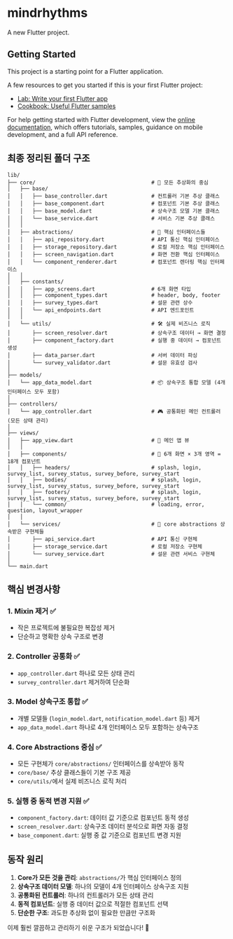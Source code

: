 # mindrhythms

A new Flutter project.

## Getting Started

This project is a starting point for a Flutter application.

A few resources to get you started if this is your first Flutter project:

- [Lab: Write your first Flutter app](https://docs.flutter.dev/get-started/codelab)
- [Cookbook: Useful Flutter samples](https://docs.flutter.dev/cookbook)

For help getting started with Flutter development, view the
[online documentation](https://docs.flutter.dev/), which offers tutorials,
samples, guidance on mobile development, and a full API reference.

## **최종 정리된 폴더 구조**

```
lib/
├── core/                                     # 🎯 모든 추상화의 중심
│   ├── base/
│   │   ├── base_controller.dart              # 컨트롤러 기본 추상 클래스
│   │   ├── base_component.dart               # 컴포넌트 기본 추상 클래스
│   │   ├── base_model.dart                   # 상속구조 모델 기본 클래스
│   │   └── base_service.dart                 # 서비스 기본 추상 클래스
│   │
│   ├── abstractions/                         # 🔑 핵심 인터페이스들
│   │   ├── api_repository.dart               # API 통신 핵심 인터페이스
│   │   ├── storage_repository.dart           # 로컬 저장소 핵심 인터페이스
│   │   ├── screen_navigation.dart            # 화면 전환 핵심 인터페이스
│   │   └── component_renderer.dart           # 컴포넌트 렌더링 핵심 인터페이스
│   │
│   ├── constants/
│   │   ├── app_screens.dart                  # 6개 화면 타입
│   │   ├── component_types.dart              # header, body, footer
│   │   ├── survey_types.dart                 # 설문 관련 상수
│   │   └── api_endpoints.dart                # API 엔드포인트
│   │
│   └── utils/                                # 🛠️ 실제 비즈니스 로직
│       ├── screen_resolver.dart              # 상속구조 데이터 → 화면 결정
│       ├── component_factory.dart            # 실행 중 데이터 → 컴포넌트 생성
│       ├── data_parser.dart                  # 서버 데이터 파싱
│       └── survey_validator.dart             # 설문 유효성 검사
│
├── models/
│   └── app_data_model.dart                   # 📦 상속구조 통합 모델 (4개 인터페이스 모두 포함)
│
├── controllers/
│   └── app_controller.dart                   # 🎮 공통화된 메인 컨트롤러 (모든 상태 관리)
│
├── views/
│   ├── app_view.dart                         # 📱 메인 앱 뷰
│   │
│   ├── components/                           # 🧩 6개 화면 × 3개 영역 = 18개 컴포넌트
│   │   ├── headers/                          # splash, login, survey_list, survey_status, survey_before, survey_start
│   │   ├── bodies/                           # splash, login, survey_list, survey_status, survey_before, survey_start
│   │   ├── footers/                          # splash, login, survey_list, survey_status, survey_before, survey_start
│   │   └── common/                           # loading, error, question, layout_wrapper
│   │
│   └── services/                             # 🔧 core abstractions 상속받은 구현체들
│       ├── api_service.dart                  # API 통신 구현체
│       ├── storage_service.dart              # 로컬 저장소 구현체
│       └── survey_service.dart               # 설문 관련 서비스 구현체
│
└── main.dart
```

## **핵심 변경사항**

### **1. Mixin 제거** ✅
- 작은 프로젝트에 불필요한 복잡성 제거
- 단순하고 명확한 상속 구조로 변경

### **2. Controller 공통화** ✅
- `app_controller.dart` 하나로 모든 상태 관리
- `survey_controller.dart` 제거하여 단순화

### **3. Model 상속구조 통합** ✅
- 개별 모델들 (`login_model.dart`, `notification_model.dart` 등) 제거
- `app_data_model.dart` 하나로 4개 인터페이스 모두 포함하는 상속구조

### **4. Core Abstractions 중심** ✅
- 모든 구현체가 `core/abstractions/` 인터페이스를 상속받아 동작
- `core/base/` 추상 클래스들이 기본 구조 제공
- `core/utils/`에서 실제 비즈니스 로직 처리

### **5. 실행 중 동적 변경 지원** ✅
- `component_factory.dart`: 데이터 값 기준으로 컴포넌트 동적 생성
- `screen_resolver.dart`: 상속구조 데이터 분석으로 화면 자동 결정
- `base_component.dart`: 실행 중 값 기준으로 컴포넌트 변경 지원

## **동작 원리**

1. **Core가 모든 것을 관리**: `abstractions/`가 핵심 인터페이스 정의
2. **상속구조 데이터 모델**: 하나의 모델이 4개 인터페이스 상속구조 지원
3. **공통화된 컨트롤러**: 하나의 컨트롤러가 모든 상태 관리
4. **동적 컴포넌트**: 실행 중 데이터 값으로 적절한 컴포넌트 선택
5. **단순한 구조**: 과도한 추상화 없이 필요한 만큼만 구조화

이제 훨씬 깔끔하고 관리하기 쉬운 구조가 되었습니다! 🎉
